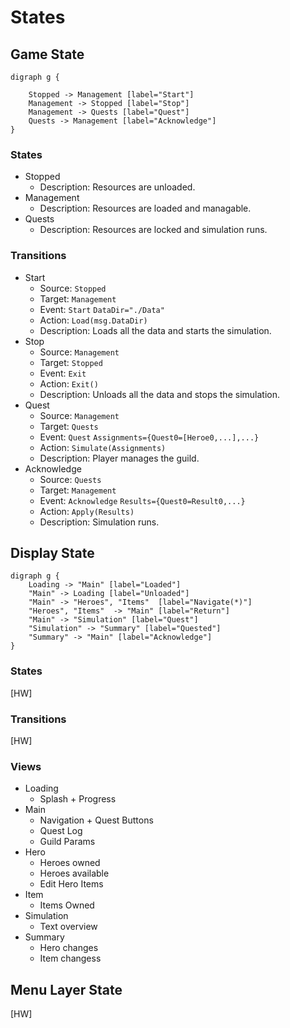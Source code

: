 ﻿# States

## Game State

```graphviz
digraph g {

    Stopped -> Management [label="Start"]
    Management -> Stopped [label="Stop"]
    Management -> Quests [label="Quest"]
    Quests -> Management [label="Acknowledge"]
}
```
### States
* Stopped
  * Description: Resources are unloaded.
* Management
  * Description: Resources are loaded and managable.
* Quests
  * Description: Resources are locked and simulation runs.

### Transitions
* Start
  * Source: `Stopped`
  * Target: `Management`
  * Event: `Start` `DataDir="./Data"`
  * Action: `Load(msg.DataDir)`
  * Description: Loads all the data and starts the simulation.
* Stop
  * Source: `Management`
  * Target: `Stopped`
  * Event: `Exit`
  * Action: `Exit()`
  * Description: Unloads all the data and stops the simulation.
* Quest
  * Source: `Management`
  * Target: `Quests`
  * Event: `Quest` `Assignments={Quest0=[Heroe0,...],...}`
  * Action: `Simulate(Assignments)`
  * Description: Player manages the guild.
* Acknowledge
  * Source: `Quests`
  * Target: `Management`
  * Event: `Acknowledge` `Results={Quest0=Result0,...}`
  * Action: `Apply(Results)`
  * Description: Simulation runs.

## Display State

```graphviz
digraph g {
    Loading -> "Main" [label="Loaded"]
    "Main" -> Loading [label="Unloaded"]
    "Main" -> "Heroes", "Items"  [label="Navigate(*)"]
    "Heroes", "Items"  -> "Main" [label="Return"]
    "Main" -> "Simulation" [label="Quest"]
    "Simulation" -> "Summary" [label="Quested"]
    "Summary" -> "Main" [label="Acknowledge"]
}
```

### States
[HW]

### Transitions
[HW]

### Views
* Loading
  * Splash + Progress
* Main 
  * Navigation + Quest Buttons
  * Quest Log
  * Guild Params
* Hero
  * Heroes owned
  * Heroes available
  * Edit Hero Items
* Item
  * Items Owned
* Simulation
  * Text overview
* Summary
  * Hero changes
  * Item changess

## Menu Layer State

[HW]